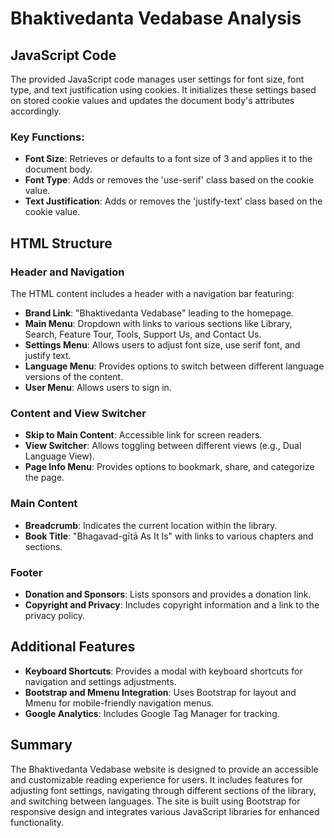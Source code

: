 # Bhaktivedanta Vedabase Analysis

## JavaScript Code

The provided JavaScript code manages user settings for font size, font type, and text justification using cookies. It initializes these settings based on stored cookie values and updates the document body's attributes accordingly.

### Key Functions:
- **Font Size**: Retrieves or defaults to a font size of 3 and applies it to the document body.
- **Font Type**: Adds or removes the 'use-serif' class based on the cookie value.
- **Text Justification**: Adds or removes the 'justify-text' class based on the cookie value.

## HTML Structure

### Header and Navigation

The HTML content includes a header with a navigation bar featuring:
- **Brand Link**: "Bhaktivedanta Vedabase" leading to the homepage.
- **Main Menu**: Dropdown with links to various sections like Library, Search, Feature Tour, Tools, Support Us, and Contact Us.
- **Settings Menu**: Allows users to adjust font size, use serif font, and justify text.
- **Language Menu**: Provides options to switch between different language versions of the content.
- **User Menu**: Allows users to sign in.

### Content and View Switcher

- **Skip to Main Content**: Accessible link for screen readers.
- **View Switcher**: Allows toggling between different views (e.g., Dual Language View).
- **Page Info Menu**: Provides options to bookmark, share, and categorize the page.

### Main Content

- **Breadcrumb**: Indicates the current location within the library.
- **Book Title**: "Bhagavad-gītā As It Is" with links to various chapters and sections.

### Footer

- **Donation and Sponsors**: Lists sponsors and provides a donation link.
- **Copyright and Privacy**: Includes copyright information and a link to the privacy policy.

## Additional Features

- **Keyboard Shortcuts**: Provides a modal with keyboard shortcuts for navigation and settings adjustments.
- **Bootstrap and Mmenu Integration**: Uses Bootstrap for layout and Mmenu for mobile-friendly navigation menus.
- **Google Analytics**: Includes Google Tag Manager for tracking.

## Summary

The Bhaktivedanta Vedabase website is designed to provide an accessible and customizable reading experience for users. It includes features for adjusting font settings, navigating through different sections of the library, and switching between languages. The site is built using Bootstrap for responsive design and integrates various JavaScript libraries for enhanced functionality.